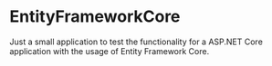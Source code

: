 # EntityFrameworkCore

Just a small application to test the functionality for a ASP.NET Core application with the usage of Entity Framework Core.
